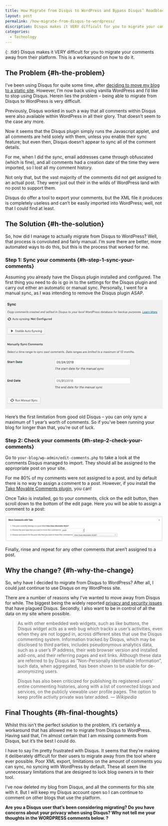 ```yaml
---
title: How Migrate from Disqus to WordPress and Bypass Disqus’ Roadblocks
layout: post
permalink: /how-migrate-from-disqus-to-wordpress/
discription: Disqus makes it VERY difficult for you to migrate your comments away from their platform. This is a workaround on how to do it.
categories:
  - Technology
---
```

{: .tldr}
Disqus makes it VERY difficult for you to migrate your comments away from their platform. This is a workaround on how to do it.

## The Problem {#h-the-problem}

I’ve been using Disqus for quite some time, after [deciding to move my blog to a static site](/moving-to-a-static-website). However, I’m now back using vanilla WordPress and I’d like to stop using Disqus. Herein lies the problem – being able to migrate from Disqus to WordPress is very difficult.

Previously, Disqus worked in such a way that all comments within Disqus were also available within WordPress in all their glory. That doesn’t seem to the case any more.

Now it seems that the Disqus plugin simply runs the Javascript applet, and all comments are held solely with them, unless you enable their sync feature; but even then, Disqus doesn’t appear to sync all of the comment details.

For me, when I did the sync, email addresses came through obfuscated (which is fine), and all comments had a creation date of the time they were imported, so I lost all my comment history.

Not only that, but the vast majority of the comments did not get assigned to an actual post. They were just out their in the wilds of WordPress land with no post to support them.

Disqus do offer a tool to export your comments, but the XML file it produces is completely useless and can’t be easily imported into WordPress; well, not that I could find at least.

## The Solution {#h-the-solution}

So, how did I manage to actually migrate from Disqus to WordPress? Well, that process is convoluted and fairly manual. I’m sure there are better, more automated ways to do this, but this is the process that worked for me.

### Step 1: Sync your comments {#h-step-1-sync-your-comments}

Assuming you already have the Disqus plugin installed and configured. The first thing you need to do is go in to the settings for the Disqus plugin and carry out either an automatic or manual sync. Personally, I went for a manual sync, as I was intending to remove the Disqus plugin ASAP.

![](/assets/images/enable-disqus-comment-syncing.webp)  

Here’s the first limitation from good old Disqus – you can only sync a maximum of 1 year’s worth of comments. So if you’ve been running your blog for longer than that, you’re out of luck.

### Step 2: Check your comments {#h-step-2-check-your-comments}

Go to `your-blog/wp-admin/edit-comments.php` to take a look at the comments Disqus managed to import. They should all be assigned to the appropriate post on your site.

For me 80% of my comments were not assigned to a post, and by default there is no way to assign a comment to a post. However, if you install the [Tako Movable Comments plugin](https://wordpress.org/plugins/tako-movable-comments), you can!

Once Tako is installed, go to your comments, click on the edit button, then scroll down to the bottom of the edit page. Here you will be able to assign a comment to a post:

![](/assets/images/tako-comment-move.webp)

Finally, rinse and repeat for any other comments that aren’t assigned to a post.

## Why the change? {#h-why-the-change}

So, why have I decided to migrate from Disqus to WordPress? After all, I could just continue to use Disqus on my WordPress site.

There are a number of reasons why I’ve wanted to move away from Disqus for while. The biggest being the widely reported [privacy and security issues](https://en.wikipedia.org/wiki/Disqus#Criticism,_privacy,_and_security_concerns) that have plagued Disqus. Secondly, I also want to be in control of all the data on my site where possible.

> As with other embedded web widgets, such as like buttons, the Disqus widget acts as a web bug which tracks a user’s activities, even when they are not logged in, across different sites that use the Disqus commenting system. Information tracked by Disqus, which may be disclosed to third parties, includes pseudonymous analytics data, such as a user’s IP address, their web browser version and installed add-ons, and their referring pages and exit links. Although these data are referred to by Disqus as “Non-Personally Identifiable Information”, such data, when aggregated, has been shown to be usable for de-anonymizing users.
>
> Disqus has also been criticized for publishing its registered users’ entire commenting histories, along with a list of connected blogs and services, on the publicly viewable user profile pages. The option to keep profile activity private was later added.
> <cite>— Wikipedia</cite>

## Final Thoughts {#h-final-thoughts}

Whilst this isn’t the perfect solution to the problem, it’s certainly a workaround that has allowed me to migrate from Disqus to WordPress. Having said that, I’m almost certain that I am missing comments from Disqus, but it’s the best I could do.

I have to say I’m pretty frustrated with Disqus. It seems that they’re making it deliberately difficult for their users to migrate away from the tool where ever possible. Poor XML export, limitations on the amount of comments you can sync, no syncing with WordPress by default. These all seem like unnecessary limitations that are designed to lock blog owners in to their tool.

I’ve now deleted my blog from Disqus, and all the comments for this site with it. But I will keep my Disqus account open so I can continue to comment on other blogs that use the platform.

**Are you a Disqus user that’s been considering migrating? Do you have concerns about your privacy when using Disqus? Why not tell me your thoughts in the WORDPRESS comments below. ?**
